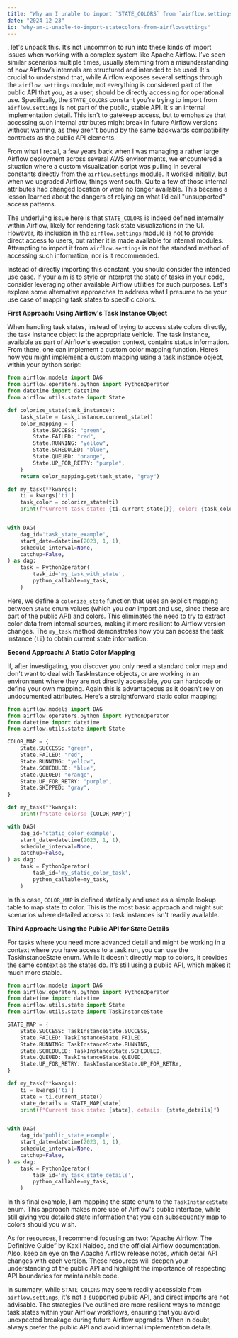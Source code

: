 ```yaml
---
title: "Why am I unable to import `STATE_COLORS` from `airflow.settings`?"
date: "2024-12-23"
id: "why-am-i-unable-to-import-statecolors-from-airflowsettings"
---
```


, let's unpack this. It’s not uncommon to run into these kinds of import issues when working with a complex system like Apache Airflow. I’ve seen similar scenarios multiple times, usually stemming from a misunderstanding of how Airflow’s internals are structured and intended to be used. It's crucial to understand that, while Airflow exposes several settings through the `airflow.settings` module, not everything is considered part of the public API that you, as a user, should be directly accessing for operational use. Specifically, the `STATE_COLORS` constant you're trying to import from `airflow.settings` is not part of the public, stable API. It's an internal implementation detail. This isn't to gatekeep access, but to emphasize that accessing such internal attributes might break in future Airflow versions without warning, as they aren't bound by the same backwards compatibility contracts as the public API elements.

From what I recall, a few years back when I was managing a rather large Airflow deployment across several AWS environments, we encountered a situation where a custom visualization script was pulling in several constants directly from the `airflow.settings` module. It worked initially, but when we upgraded Airflow, things went south. Quite a few of those internal attributes had changed location or were no longer available. This became a lesson learned about the dangers of relying on what I’d call "unsupported" access patterns.

The underlying issue here is that `STATE_COLORS` is indeed defined internally within Airflow, likely for rendering task state visualizations in the UI. However, its inclusion in the `airflow.settings` module is not to provide direct access to users, but rather it is made available for internal modules. Attempting to import it from `airflow.settings` is not the standard method of accessing such information, nor is it recommended.

Instead of directly importing this constant, you should consider the intended use case. If your aim is to style or interpret the state of tasks in your code, consider leveraging other available Airflow utilities for such purposes. Let's explore some alternative approaches to address what I presume to be your use case of mapping task states to specific colors.

**First Approach: Using Airflow's Task Instance Object**

When handling task states, instead of trying to access state colors directly, the task instance object is the appropriate vehicle. The task instance, available as part of Airflow's execution context, contains status information. From there, one can implement a custom color mapping function. Here’s how you might implement a custom mapping using a task instance object, within your python script:

```python
from airflow.models import DAG
from airflow.operators.python import PythonOperator
from datetime import datetime
from airflow.utils.state import State

def colorize_state(task_instance):
    task_state = task_instance.current_state()
    color_mapping = {
        State.SUCCESS: "green",
        State.FAILED: "red",
        State.RUNNING: "yellow",
        State.SCHEDULED: "blue",
        State.QUEUED: "orange",
        State.UP_FOR_RETRY: "purple",
    }
    return color_mapping.get(task_state, "gray")

def my_task(**kwargs):
    ti = kwargs['ti']
    task_color = colorize_state(ti)
    print(f"Current task state: {ti.current_state()}, color: {task_color}")


with DAG(
    dag_id='task_state_example',
    start_date=datetime(2023, 1, 1),
    schedule_interval=None,
    catchup=False,
) as dag:
    task = PythonOperator(
        task_id='my_task_with_state',
        python_callable=my_task,
    )
```

Here, we define a `colorize_state` function that uses an explicit mapping between `State` enum values (which you _can_ import and use, since these are part of the public API) and colors. This eliminates the need to try to extract color data from internal sources, making it more resilient to Airflow version changes. The `my_task` method demonstrates how you can access the task instance (`ti`) to obtain current state information.

**Second Approach: A Static Color Mapping**

If, after investigating, you discover you only need a standard color map and don't want to deal with TaskInstance objects, or are working in an environment where they are not directly accessible, you can hardcode or define your own mapping. Again this is advantageous as it doesn't rely on undocumented attributes. Here’s a straightforward static color mapping:

```python
from airflow.models import DAG
from airflow.operators.python import PythonOperator
from datetime import datetime
from airflow.utils.state import State

COLOR_MAP = {
    State.SUCCESS: "green",
    State.FAILED: "red",
    State.RUNNING: "yellow",
    State.SCHEDULED: "blue",
    State.QUEUED: "orange",
    State.UP_FOR_RETRY: "purple",
    State.SKIPPED: "gray",
}

def my_task(**kwargs):
    print(f"State colors: {COLOR_MAP}")

with DAG(
    dag_id='static_color_example',
    start_date=datetime(2023, 1, 1),
    schedule_interval=None,
    catchup=False,
) as dag:
    task = PythonOperator(
        task_id='my_static_color_task',
        python_callable=my_task,
    )
```

In this case, `COLOR_MAP` is defined statically and used as a simple lookup table to map state to color. This is the most basic approach and might suit scenarios where detailed access to task instances isn't readily available.

**Third Approach: Using the Public API for State Details**

For tasks where you need more advanced detail and might be working in a context where you have access to a task run, you can use the TaskInstanceState enum. While it doesn't directly map to colors, it provides the same context as the states do. It’s still using a public API, which makes it much more stable.

```python
from airflow.models import DAG
from airflow.operators.python import PythonOperator
from datetime import datetime
from airflow.utils.state import State
from airflow.utils.state import TaskInstanceState

STATE_MAP = {
    State.SUCCESS: TaskInstanceState.SUCCESS,
    State.FAILED: TaskInstanceState.FAILED,
    State.RUNNING: TaskInstanceState.RUNNING,
    State.SCHEDULED: TaskInstanceState.SCHEDULED,
    State.QUEUED: TaskInstanceState.QUEUED,
    State.UP_FOR_RETRY: TaskInstanceState.UP_FOR_RETRY,
}

def my_task(**kwargs):
    ti = kwargs['ti']
    state = ti.current_state()
    state_details = STATE_MAP[state]
    print(f"Current task state: {state}, details: {state_details}")


with DAG(
    dag_id='public_state_example',
    start_date=datetime(2023, 1, 1),
    schedule_interval=None,
    catchup=False,
) as dag:
    task = PythonOperator(
        task_id='my_task_state_details',
        python_callable=my_task,
    )
```

In this final example, I am mapping the state enum to the `TaskInstanceState` enum. This approach makes more use of Airflow's public interface, while still giving you detailed state information that you can subsequently map to colors should you wish.

As for resources, I recommend focusing on two: “Apache Airflow: The Definitive Guide” by Kaxil Naidoo, and the official Airflow documentation. Also, keep an eye on the Apache Airflow release notes, which detail API changes with each version. These resources will deepen your understanding of the public API and highlight the importance of respecting API boundaries for maintainable code.

In summary, while `STATE_COLORS` may seem readily accessible from `airflow.settings`, it's not a supported public API, and direct imports are not advisable. The strategies I've outlined are more resilient ways to manage task states within your Airflow workflows, ensuring that you avoid unexpected breakage during future Airflow upgrades. When in doubt, always prefer the public API and avoid internal implementation details.
